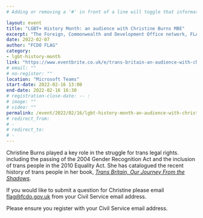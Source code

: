 ```yaml
---
# Adding or removing a '#' in front of a line will toggle that information off and on from being processed. 

layout: event
title: "LGBT+ History Month: an audience with Christine Burns MBE"
excerpt: "The Foreign, Commonwealth and Development Office network, FLAG, host Christine Burns MBE"
date: 2022-02-07
author: "FCDO FLAG"
category: 
- lgbt-history-month
link: "https://www.eventbrite.co.uk/e/trans-britain-an-audience-with-christine-burns-mbe-tickets-259647531757"
# email: ""
# no-register: ""
location: "Microsoft Teams"
start-date: 2022-02-16 13:00
end-date: 2022-02-16 16:30
# registration-close-date: -- :
# image: ""
# video: ""
permalink: /event/2022/02/16/lgbt-history-month-an-audience-with-christine-burns-mbe
# redirect_from: 
# - 
# redirect_to: 
# - 
---
```


Christine Burns played a key role in the struggle for trans legal rights. including the passing of the 2004 Gender Recognition Act and the inclusion of trans people in the 2010 Equality Act. She has catalogued the recent history of trans people in her book, _[Trans Britain, Our Journey From the Shadows](https://mixedupinclassics.wordpress.com/2020/11/20/trans-britain-burns/)_. 

If you would like to submit a question for Christine please email <flag@fcdo.gov.uk> from your Civil Service email address.
 
Please ensure you register with your Civil Service email address.
